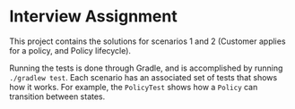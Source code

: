 # Interview Assignment

This project contains the solutions for scenarios 1 and 2 (Customer applies for a policy, and Policy lifecycle).

Running the tests is done through Gradle, and is accomplished by running `./gradlew test`.
Each scenario has an associated set of tests that shows how it works. For example,
the `PolicyTest` shows how a `Policy` can transition between states.
